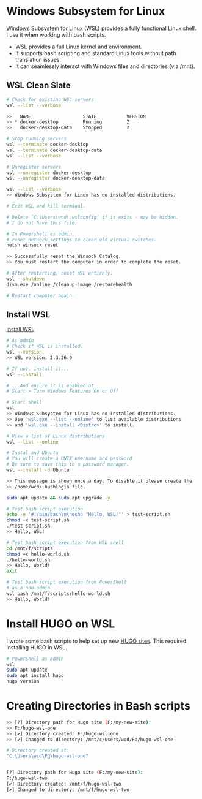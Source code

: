 # Windows Subsystem for Linux

[Windows Subsystem for Linux](https://learn.microsoft.com/en-us/windows/wsl/) (WSL) provides a fully functional Linux shell. I use it when working with bash scripts. 

- WSL provides a full Linux kernel and environment.
- It supports bash scripting and standard Linux tools without path translation issues.
- It can seamlessly interact with Windows files and directories (via /mnt).


## WSL Clean Slate

```bash
# Check for existing WSL servers
wsl --list --verbose

>>   NAME                   STATE           VERSION
>> * docker-desktop         Running         2
>>   docker-desktop-data    Stopped         2

# Stop running servers
wsl --terminate docker-desktop
wsl --terminate docker-desktop-data
wsl --list --verbose

# Unregister servers
wsl --unregister docker-desktop
wsl --unregister docker-desktop-data

wsl --list --verbose
>> Windows Subsystem for Linux has no installed distributions.

# Exit WSL and kill terminal.

# Delete `C:\Users\wcd\.wslconfig` if it exits - may be hidden.
# I do not have this file.

# In Powershell as admin,
# reset network settings to clear old virtual switches. 
netsh winsock reset

>> Successfully reset the Winsock Catalog.
>> You must restart the computer in order to complete the reset.

# After restarting, reset WSL entirely.
wsl --shutdown
dism.exe /online /cleanup-image /restorehealth

# Restart computer again.

```

## Install WSL

[Install WSL](https://learn.microsoft.com/en-us/windows/wsl/install)

```bash
# As admin
# Check if WSL is installed.
wsl --version
>> WSL version: 2.3.26.0

# If not, install it...
wsl --install

# ...And ensure it is enabled at
# Start > Turn Windows Features On or Off

# Start shell
wsl
>> Windows Subsystem for Linux has no installed distributions.
>> Use 'wsl.exe --list --online' to list available distributions
>> and 'wsl.exe --install <Distro>' to install.

# View a list of Linux distributions
wsl --list --online

# Instal and Ubuntu
# You will create a UNIX username and password
# Be sure to save this to a password manager. 
wsl --install -d Ubuntu

>> This message is shown once a day. To disable it please create the
>> /home/wcd/.hushlogin file.

sudo apt update && sudo apt upgrade -y

# Test bash script execution
echo -e '#!/bin/bash\n\necho "Hello, WSL!"' > test-script.sh
chmod +x test-script.sh
./test-script.sh
>> Hello, WSL!

# Test bash script execution from WSL shell
cd /mnt/f/scripts
chmod +x hello-world.sh
./hello-world.sh
>> Hello, World!
exit

# Test bash script execution from PowerShell
# as a non-admin
wsl bash /mnt/f/scripts/hello-world.sh
>> Hello, World!
```

# Install HUGO on WSL

I wrote some bash scripts to help set up new [HUGO sites](./hugo/README.md). This required installing HUGO in WSL. 

```bash
# PowerShell as admin
wsl
sudo apt update
sudo apt install hugo
hugo version
```

# Creating Directories in Bash scripts

``` bash
>> [?] Directory path for Hugo site (F:/my-new-site):
>> F:/hugo-wsl-one
>> [✔] Directory created: F:/hugo-wsl-one
>> [✔] Changed to directory: /mnt/c/Users/wcd/F:/hugo-wsl-one

# Directory created at:
"C:\Users\wcd\F\hugo-wsl-one"


[?] Directory path for Hugo site (F:/my-new-site):
F:/hugo-wsl-two
[✔] Directory created: /mnt/f/hugo-wsl-two
[✔] Changed to directory: /mnt/f/hugo-wsl-two





```
